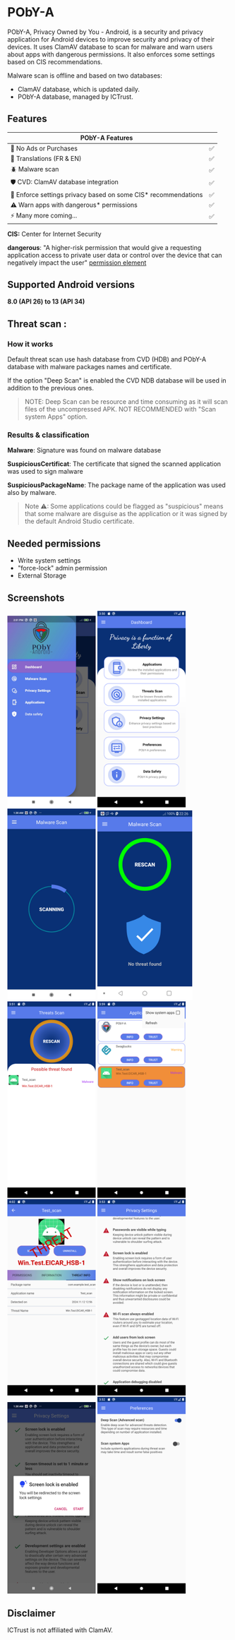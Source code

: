 

# PObY-A
PObY-A, Privacy Owned by You - Android, is a security and privacy application for Android devices to improve security and privacy of their devices. It uses ClamAV database to scan for malware and warn users about apps with dangerous permissions. It also enforces some settings based on CIS recommendations.

Malware scan is offline and based on two databases:
- ClamAV database, which is updated daily.
- PObY-A database, managed by ICTrust.

## Features

| PObY-A Features                                                |   |
|----------------------------------------------------------------|---|
| 🚫 No Ads or Purchases                                         | ✅ |
| 📙 Translations (FR & EN)                                      | ✅ |
| 🪲 Malware scan                                                | ✅ |
| 🛡️ CVD: ClamAV database integration                           | ✅ |
| 🔐 Enforce settings privacy based on some CIS* recommendations | ✅ |
| ⚠️ Warn apps with dangerous* permissions                       | ✅ |
| ⚡ Many more coming...                                          | ✅ |

**CIS:** Center for Internet Security

**dangerous**: "A higher-risk permission that would give a requesting application access to private user data or control over the device that can negatively impact the user" [permission element](https://developer.android.com/guide/topics/manifest/permission-element)

## Supported Android versions
**8.0 (API 26) to 13 (API 34)**


## Threat scan :
### How it works 
Default threat scan use hash database from CVD (HDB) and PObY-A database with malware packages names and certificate.

If the option "Deep Scan" is enabled the CVD NDB database will be used in addition to the previous ones.

> NOTE: Deep Scan can be resource and time consuming as it will scan files of the uncompressed APK. NOT RECOMMENDED with "Scan system Apps" option. 

### Results & classification 
**Malware**: Signature was found on malware database

**SuspiciousCertificat**: The certificate that signed the scanned application was used to sign malware 

**SuspiciousPackageName**: The package name of the application was used also by malware.

> Note ⚠: Some applications could be flagged as "suspicious" means that some malware are disguise as the application or it was signed by the default Android Studio certificate.

## Needed permissions
- Write system settings
- "force-lock" admin permission
- External Storage


## Screenshots
<div style="display: block; margin: auto; margin-left: auto; margin-right: auto;" >
        <img src="screenshots/sidemenu.jpg" alt="drawing" width="200"/>
        <img src="screenshots/dashboard.png" alt="drawing" width="200"/>
        <img src="screenshots/MalwareScan.jpg" alt="drawing" width="200"/>
        <img src="screenshots/noThreatFound.jpg" alt="drawing" width="215"/>
        <img src="screenshots/MalwareScan.png" alt="drawing" width="200"/>
        <img src="screenshots/app_preferences.png" alt="drawing" width="200"/>
        <img src="screenshots/ThreatApp.png" alt="drawing" width="200"/>
        <img src="screenshots/settings.png" alt="drawing" width="200"/>
        <img src="screenshots/ActionSettings.jpg" alt="drawing" width="200"/>
        <img src="screenshots/preferences.png" alt="drawing" width="200"/>
</div>


## Disclaimer
ICTrust is not affiliated with ClamAV.



